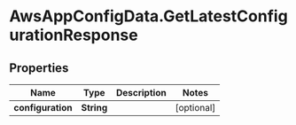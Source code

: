 # AwsAppConfigData.GetLatestConfigurationResponse

## Properties

Name | Type | Description | Notes
------------ | ------------- | ------------- | -------------
**configuration** | **String** |  | [optional] 


